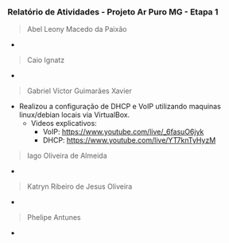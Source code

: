 ### Relatório de Atividades - Projeto Ar Puro MG - Etapa 1
> Abel Leony Macedo da Paixão
-
 
> Caio Ignatz 
-

> Gabriel Víctor Guimarães Xavier

- Realizou a configuração de DHCP e VoIP utilizando maquinas linux/debian locais via VirtualBox.
  - Videos explicativos:
    - VoIP: https://www.youtube.com/live/_6fasuO6jyk
    - DHCP: https://www.youtube.com/live/YT7knTyHyzM

> Iago Oliveira de Almeida
- 

> Katryn Ribeiro de Jesus Oliveira 
- 

> Phelipe Antunes
- 
